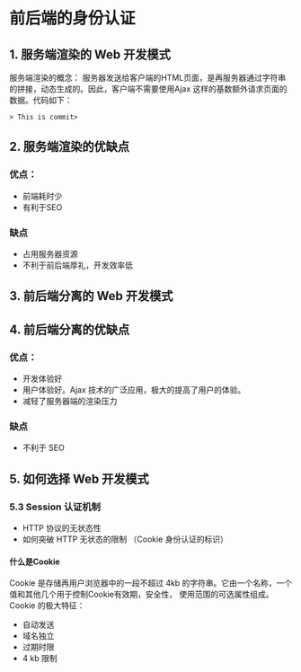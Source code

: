 # 前后端的身份认证

## 1. 服务端渲染的 Web 开发模式
服务端渲染的概念： 服务器发送给客户端的HTML页面，是再服务器通过字符串的拼接，动态生成的。因此，客户端不需要使用Ajax
这样的基数额外请求页面的数据。代码如下：
```
> This is commit>
```

## 2. 服务端渲染的优缺点
### 优点：
- 前端耗时少
- 有利于SEO

### 缺点
- 占用服务器资源
- 不利于前后端厚礼，开发效率低

## 3. 前后端分离的 Web 开发模式

## 4. 前后端分离的优缺点
### 优点：
- 开发体验好
- 用户体验好。Ajax 技术的广泛应用，极大的提高了用户的体验。
- 减轻了服务器端的渲染压力
### 缺点
- 不利于 SEO

## 5. 如何选择 Web 开发模式

### 5.3 Session 认证机制
- HTTP 协议的无状态性
- 如何突破 HTTP 无状态的限制 （Cookie 身份认证的标识）

#### 什么是Cookie
Cookie 是存储再用户浏览器中的一段不超过 4kb 的字符串。它由一个名称，一个值和其他几个用于控制Cookie有效期，安全性，
使用范围的可选属性组成。
Cookie 的极大特征：
- 自动发送
- 域名独立
- 过期时限
- 4 kb 限制